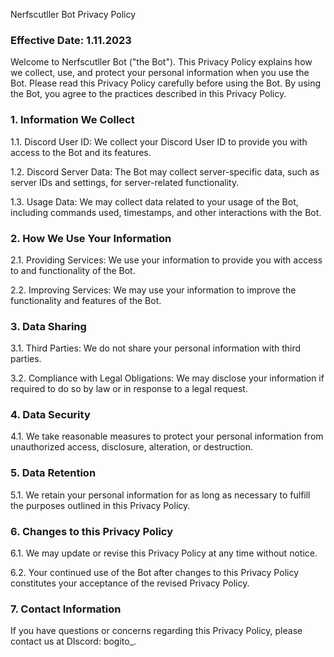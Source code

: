 Nerfscutller Bot Privacy Policy

### Effective Date: 1.11.2023

Welcome to Nerfscutller Bot ("the Bot"). This Privacy Policy explains how we collect, use, and protect your personal information when you use the Bot. Please read this Privacy Policy carefully before using the Bot. By using the Bot, you agree to the practices described in this Privacy Policy.

### 1. Information We Collect

1.1. Discord User ID: We collect your Discord User ID to provide you with access to the Bot and its features.

1.2. Discord Server Data: The Bot may collect server-specific data, such as server IDs and settings, for server-related functionality.

1.3. Usage Data: We may collect data related to your usage of the Bot, including commands used, timestamps, and other interactions with the Bot.

### 2. How We Use Your Information

2.1. Providing Services: We use your information to provide you with access to and functionality of the Bot.

2.2. Improving Services: We may use your information to improve the functionality and features of the Bot.

### 3. Data Sharing

3.1. Third Parties: We do not share your personal information with third parties.

3.2. Compliance with Legal Obligations: We may disclose your information if required to do so by law or in response to a legal request.

### 4. Data Security

4.1. We take reasonable measures to protect your personal information from unauthorized access, disclosure, alteration, or destruction.

### 5. Data Retention

5.1. We retain your personal information for as long as necessary to fulfill the purposes outlined in this Privacy Policy.

### 6. Changes to this Privacy Policy

6.1. We may update or revise this Privacy Policy at any time without notice.

6.2. Your continued use of the Bot after changes to this Privacy Policy constitutes your acceptance of the revised Privacy Policy.

### 7. Contact Information

If you have questions or concerns regarding this Privacy Policy, please contact us at DIscord: bogito_.
